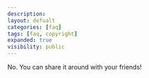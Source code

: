 ```yaml
---
description: 
layout: defualt
categories: [faq]
tags: [faq, copyright]
expanded: true
visibility: public
---
```

No. You can share it around with your friends!